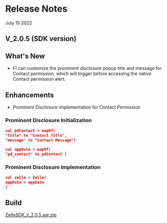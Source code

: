 # Release Notes

July 15 2022

## V_2.0.5 (SDK version)

## What's New

- FI can customize the prominent disclosure popup title and message for Contact permission, which will
  trigger before accessing the native Contact permission alert.

## Enhancements

- Prominent Disclosure implementation for Contact Permission

### Prominent Disclosure Initialization

```json
val pdContact = mapOf(
"title" to "Contact Title",
"message" to "Contact Message")

val appData = mapOf(
"pd_contact" to pdContact )
``` 

### Prominent Disclosure Implementation

```json
val zelle = Zelle(
appData = appData
)
``` 

## Build

[ZelleSDK_V_2.0.5.aar.zip](https://github.com/Fiserv/zelle-turnkey-solutions/files/11590553/ZelleSDK_V_2.0.5.aar.zip)



